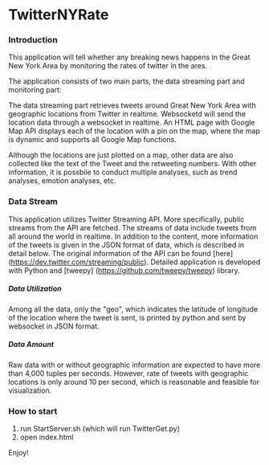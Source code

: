 # TwitterNYRate

### Introduction
This application will tell whether any breaking news happens in the Great New York Area by monitoring the rates of twitter in the ares.

The application consists of two main parts, the data streaming part and monitoring part:

The data streaming part retrieves tweets around Great New York Area with geographic locations from Twitter in realtime. Websocketd will send the location data through a websocket in realtime. An HTML page with Google Map API displays each of the location with a pin on the map, where the map is dynamic and supports all Google Map functions.

Although the locations are just plotted on a map, other data are also collected like the text of the Tweet and the retweeting numbers. With other information, it is possbile to conduct multiple analyses, such as trend analyses, emotion analyses, etc.


### Data Stream
This application utilizes Twitter Streaming API. More specifically, public streams from the API are fetched. The streams of data include tweets from all around the world in realtime. In addition to the content, more information of the tweets is given in the JSON format of data, which is described in detail below.
The original information of the API can be found [here] (https://dev.twitter.com/streaming/public). Detailed application is developed with Python and [tweepy] (https://github.com/tweepy/tweepy) library.



##### Data Utilization
Among all the data, only the "geo", which indicates the latitude of longitude of the location where the tweet is sent, is printed by python and sent by websocket in JSON format.

##### Data Amount
Raw data with or without geographic information are expected to have more than 4,000 tuples per seconds. However, rate of tweets with geographic locations is only around 10 per second, which is reasonable and feasible for visualization.

### How to start
1. run StartServer.sh (which will run TwitterGet.py)
2. open index.html

Enjoy!

